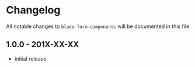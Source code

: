 # Changelog

All notable changes to `blade-form-components` will be documented in this file

## 1.0.0 - 201X-XX-XX

- initial release
